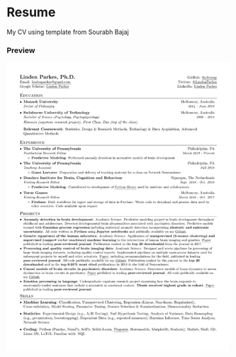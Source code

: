 # Resume
My CV using template from Sourabh Bajaj


### Preview
![Resume Screenshot](/parkes_linden_cv.png)
